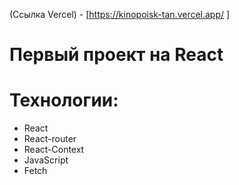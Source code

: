 (Ссылка Vercel) - [https://kinopoisk-tan.vercel.app/  ]
# Первый проект на React
# Технологии:
+ React
+ React-router
+ React-Context
+ JavaScript
+ Fetch



